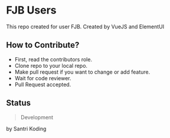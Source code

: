 # FJB Users

This repo created for user FJB. Created by VueJS and ElementUI

## How to Contribute?
- First, read the contributors role.
- Clone repo to your local repo.
- Make pull request if you want to change or add feature.
- Wait for code reviewer.
- Pull Request accepted.

## Status
> Development

by Santri Koding
